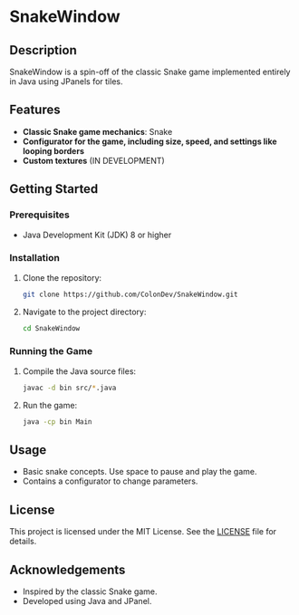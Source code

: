 # SnakeWindow

## Description

SnakeWindow is a spin-off of the classic Snake game implemented entirely in Java using JPanels for tiles. 

## Features

- **Classic Snake game mechanics**: Snake
- **Configurator for the game, including size, speed, and settings like looping borders**
- **Custom textures** (IN DEVELOPMENT)

## Getting Started

### Prerequisites

- Java Development Kit (JDK) 8 or higher

### Installation

1. Clone the repository:
   ```sh
   git clone https://github.com/ColonDev/SnakeWindow.git
   ```
2. Navigate to the project directory:
   ```sh
   cd SnakeWindow
   ```

### Running the Game

1. Compile the Java source files:
   ```sh
   javac -d bin src/*.java
   ```
   
2. Run the game:
   ```sh
   java -cp bin Main
   ```

## Usage
  - Basic snake concepts. Use space to pause and play the game.
  - Contains a configurator to change parameters.

## License

This project is licensed under the MIT License. See the [LICENSE](LICENSE) file for details.

## Acknowledgements

- Inspired by the classic Snake game.
- Developed using Java and JPanel.
